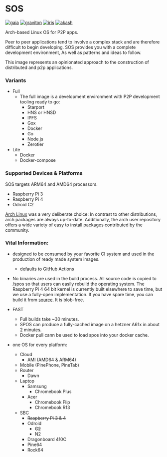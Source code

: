 # SOS
[![gaia](https://github.com/faddat/sos/actions/workflows/gaia.yml/badge.svg)](https://github.com/faddat/sos/actions/workflows/gaia.yml) [![graviton](https://github.com/faddat/sos/actions/workflows/graviton.yml/badge.svg)](https://github.com/faddat/sos/actions/workflows/graviton.yml) [![iris](https://github.com/faddat/sos/actions/workflows/iris.yml/badge.svg)](https://github.com/faddat/sos/actions/workflows/iris.yml) [![akash](https://github.com/faddat/sos/actions/workflows/akash.yml/badge.svg)](https://github.com/faddat/sos/actions/workflows/akash.yml)

Arch-based Linux OS for P2P apps. 

Peer to peer applications tend to involve a complex stack and are therefore difficult to begin developing. SOS provides you with a complete development environment, As well as patterns and ideas to follow.

This image represents an opinionated approach to the construction of distributed and p2p applications.

### Variants

* Full
  * The full image is a development environment with P2P development tooling ready to go:
    * Starport
    * HNS or HNSD
    * IPFS
    * Gox
    * Docker
    * Go
    * Node.js
    * Zerotier
* Lite
  * Docker
  * Docker-compose

### Supported Devices & Platforms
SOS targets ARM64 and AMD64 processors. 

* Raspberry Pi 3
* Raspberry Pi 4
* Odroid C2

[Arch Linux](archlinux.org) was a very deliberate choice: In contrast to other distributions, arch packages are always up-to-date. Additionally, the arch user repository offers a wide variety of easy to install packages contributed by the community.


### Vital Information:

- designed to be consumed by your favorite CI system and used in the production of ready made system images.

  - defaults to GitHub Actions

- No binaries are used in the build process. All source code is copied to /spos so that users can easily rebuild the operating system. The Raspberry Pi 4 64 bit kernel is currently built elsewhere to save time, but we use a fully-open implementation. If you have spare time, you can build it from [source](https://aur.archlinux.org/packages/linux-raspberrypi4-aarch64/). It is blob-free.

- FAST
  - Full builds take ~30 minutes.
  - SPOS can produce a fully-cached image on a hetzner A61x in about 2 minutes.
  - Docker pull cann be used to load spos into your docker cache.

- one OS for every platform:
  - Cloud
    - AMI (AMD64 & ARM64)
  - Mobile (PinePhone, PineTab)
  - Router
    - Dawn
  - Laptop
    - Samsung
      - Chromebook Plus
    - Acer
      - Chromebook Flip
      - Chromebook R13
  - SBC
    - ~~Raspberry Pi 3 & 4~~
    - Odroid 
      - ~~C2~~
      - N2
    - Dragonboard 410C
    - Pine64
    - Rock64
